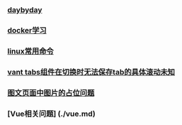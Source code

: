 <!--
 * @Description: 
 * @Version: 1.0.0
 * @Autor: yin gang
 * @Date: 2020-09-23 14:07:12
 * @LastEditors: yin gang
 * @LastEditTime: 2020-10-30 17:59:19
-->
### [daybyday](./daybyday.md)
### [docker学习](./docker.md)
### [linux常用命令](./linux.md)
### [vant tabs组件在切换时无法保存tab的具体滚动未知](./tab.md)
### [图文页面中图片的占位问题](./pic.md)
### [Vue相关问题] (./vue.md)